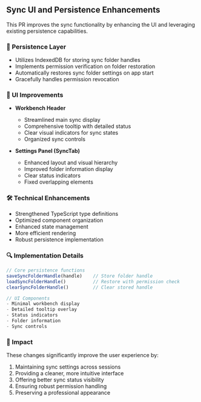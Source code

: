 ## Sync UI and Persistence Enhancements

This PR improves the sync functionality by enhancing the UI and leveraging existing persistence capabilities.

### 🔄 Persistence Layer

- Utilizes IndexedDB for storing sync folder handles
- Implements permission verification on folder restoration
- Automatically restores sync folder settings on app start
- Gracefully handles permission revocation

### 🎨 UI Improvements

- **Workbench Header**

  - Streamlined main sync display
  - Comprehensive tooltip with detailed status
  - Clear visual indicators for sync states
  - Organized sync controls

- **Settings Panel (SyncTab)**
  - Enhanced layout and visual hierarchy
  - Improved folder information display
  - Clear status indicators
  - Fixed overlapping elements

### 🛠 Technical Enhancements

- Strengthened TypeScript type definitions
- Optimized component organization
- Enhanced state management
- More efficient rendering
- Robust persistence implementation

### 🔍 Implementation Details

```typescript
// Core persistence functions
saveSyncFolderHandle(handle)    // Store folder handle
loadSyncFolderHandle()          // Restore with permission check
clearSyncFolderHandle()         // Clear stored handle

// UI Components
- Minimal workbench display
- Detailed tooltip overlay
- Status indicators
- Folder information
- Sync controls
```

### 🎯 Impact

These changes significantly improve the user experience by:

1. Maintaining sync settings across sessions
2. Providing a cleaner, more intuitive interface
3. Offering better sync status visibility
4. Ensuring robust permission handling
5. Preserving a professional appearance

